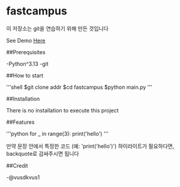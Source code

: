 # fastcampus

이 저장소는 git을 연습하기 위해 만든 것입니다

See Demo [Here](https://www.google.com)

##Prerequisites

-Python^3.13
-git

##How to start

'''shell
$git clone addr
$cd fastcampus
$python main.py
'''

##Installation

There is no installation to execute this project

##Features

'''python
for _ in range(3):
    print('hello')
'''

만약 문장 안에서 특정한 코드 (예: 'print('hello')') 하이라이트가 필요하다면, backquote로 감싸주시면 됩니다

##Credit

-@vusdkvus1
